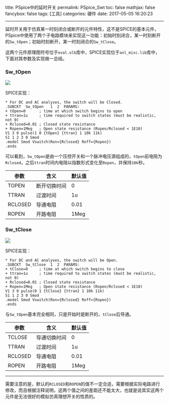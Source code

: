 title: PSpice中的延时开关
permalink: PSpice_Swt
toc: false
mathjax: false
fancybox: false
tags: [工具]
categories: 硬件
date: 2017-05-05 16:20:23

---

延时开关用于仿真某一时刻闭合或断开的元件特性，这不是SPICE的基本元件，PSpice中使用了两个子电路模块来实现这一功能：初始时刻闭合，某一时刻断开的`Sw_tOpen`；初始时刻断开，某一时刻闭合的`Sw_tClose`。

<!--more-->

这两个元件原理图符号位于`eval.olb`库中，SPICE实现位于`anl_misc.lib`库中，下面对其参数及实现做一总结。

### Sw_tOpen

![](http://7xnwyt.com1.z0.glb.clouddn.com/sw_topen.png)

SPICE实现：

```no-highlight
* For DC and AC analyses, the switch will be Closed.
.SUBCKT  Sw_tOpen   1  2  PARAMS: 
+ tOpen=0      ; time at which switch begins to open
+ ttran=1u     ; time required to switch states (must be realistic, not 0)
+ Rclosed=0.01 ; Closed state resistance
+ Ropen=1Meg   ; Open state resistance (Ropen/Rclosed < 1E10)
V1 3 0 pulse(1 0 {tOpen} {ttran} 1 10k 11k)
S1 1 2 3 0 Smod
.model Smod Vswitch(Ron={Rclosed} Roff={Ropen})
.ends
```

可以看到，`Sw_tOpen`是由一个压控开关和一个脉冲电压源组成的，`tOpen`前电阻为`Rclosed`，之后`ttran`时间内电阻以指数形式变化至`Ropen`，并保持`10k`秒。

|参数|含义|默认值|
|----|---|-----|
|TOPEN|断开切换时间|0|
|TTRAN|过渡时间|1u|
|RCLOSED|导通电阻|0.01|
|ROPEN|开路电阻|1Meg|

### Sw_tClose

![](http://7xnwyt.com1.z0.glb.clouddn.com/sw_tclose.png)

SPICE实现：

```no-highlight
* For DC and AC analyses, the switch will be Open.
.SUBCKT  Sw_tClose  1  2  PARAMS: 
+ tClose=0     ; time at which switch begins to close
+ ttran=1u     ; time required to switch states (must be realistic, not 0)
+ Rclosed=0.01 ; Closed state resistance
+ Ropen=1Meg   ; Open state resistance (Ropen/Rclosed < 1E10)
V1 3 0 pulse(0 1 {tClose} {ttran} 1 10k 11k)
S1 1 2 3 0 Smod
.model Smod Vswitch(Ron={Rclosed} Roff={Ropen})
.ends
```

与`Sw_tOpen`基本完全相同，只是开始时是断开的，`tClose`后导通。

|参数|含义|默认值|
|----|---|-----|
|TCLOSE|导通切换时间|0|
|TTRAN|过渡时间|1u|
|RCLOSED|导通电阻|0.01|
|ROPEN|开路电阻|1Meg|

----------

需要注意的是，默认的`RCLOSED`和`ROPEN`的值不一定合适，需要根据实际电路进行修改，而且根据注释说明，这两个值之间的差距还不能太大，也就是说其实这两个元件是无法很好的模拟仿真理想开关的性质的。